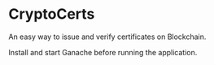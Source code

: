 # CryptoCerts
An easy way to issue and verify certificates on Blockchain.

Install and start Ganache before running the application.
